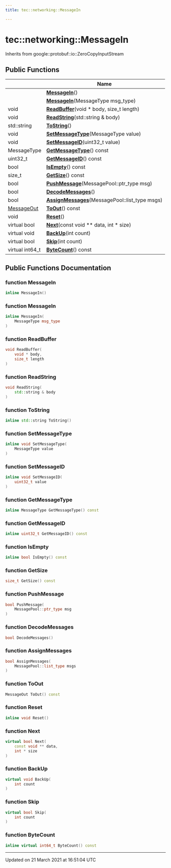 ```yaml
---
title: tec::networking::MessageIn

---
```


# tec::networking::MessageIn



Inherits from google::protobuf::io::ZeroCopyInputStream

## Public Functions

|                | Name           |
| -------------- | -------------- |
| | **[MessageIn](/engine/Classes/classtec_1_1networking_1_1_message_in/#function-messagein)**() |
| | **[MessageIn](/engine/Classes/classtec_1_1networking_1_1_message_in/#function-messagein)**(MessageType msg_type) |
| void | **[ReadBuffer](/engine/Classes/classtec_1_1networking_1_1_message_in/#function-readbuffer)**(void * body, size_t length) |
| void | **[ReadString](/engine/Classes/classtec_1_1networking_1_1_message_in/#function-readstring)**(std::string & body) |
| std::string | **[ToString](/engine/Classes/classtec_1_1networking_1_1_message_in/#function-tostring)**() |
| void | **[SetMessageType](/engine/Classes/classtec_1_1networking_1_1_message_in/#function-setmessagetype)**(MessageType value) |
| void | **[SetMessageID](/engine/Classes/classtec_1_1networking_1_1_message_in/#function-setmessageid)**(uint32_t value) |
| MessageType | **[GetMessageType](/engine/Classes/classtec_1_1networking_1_1_message_in/#function-getmessagetype)**() const |
| uint32_t | **[GetMessageID](/engine/Classes/classtec_1_1networking_1_1_message_in/#function-getmessageid)**() const |
| bool | **[IsEmpty](/engine/Classes/classtec_1_1networking_1_1_message_in/#function-isempty)**() const |
| size_t | **[GetSize](/engine/Classes/classtec_1_1networking_1_1_message_in/#function-getsize)**() const |
| bool | **[PushMessage](/engine/Classes/classtec_1_1networking_1_1_message_in/#function-pushmessage)**(MessagePool::ptr_type msg) |
| bool | **[DecodeMessages](/engine/Classes/classtec_1_1networking_1_1_message_in/#function-decodemessages)**() |
| bool | **[AssignMessages](/engine/Classes/classtec_1_1networking_1_1_message_in/#function-assignmessages)**(MessagePool::list_type msgs) |
| [MessageOut](/engine/Classes/classtec_1_1networking_1_1_message_out/) | **[ToOut](/engine/Classes/classtec_1_1networking_1_1_message_in/#function-toout)**() const |
| void | **[Reset](/engine/Classes/classtec_1_1networking_1_1_message_in/#function-reset)**() |
| virtual bool | **[Next](/engine/Classes/classtec_1_1networking_1_1_message_in/#function-next)**(const void ** data, int * size) |
| virtual void | **[BackUp](/engine/Classes/classtec_1_1networking_1_1_message_in/#function-backup)**(int count) |
| virtual bool | **[Skip](/engine/Classes/classtec_1_1networking_1_1_message_in/#function-skip)**(int count) |
| virtual int64_t | **[ByteCount](/engine/Classes/classtec_1_1networking_1_1_message_in/#function-bytecount)**() const |

## Public Functions Documentation

### function MessageIn

```cpp
inline MessageIn()
```


### function MessageIn

```cpp
inline MessageIn(
    MessageType msg_type
)
```


### function ReadBuffer

```cpp
void ReadBuffer(
    void * body,
    size_t length
)
```


### function ReadString

```cpp
void ReadString(
    std::string & body
)
```


### function ToString

```cpp
inline std::string ToString()
```


### function SetMessageType

```cpp
inline void SetMessageType(
    MessageType value
)
```


### function SetMessageID

```cpp
inline void SetMessageID(
    uint32_t value
)
```


### function GetMessageType

```cpp
inline MessageType GetMessageType() const
```


### function GetMessageID

```cpp
inline uint32_t GetMessageID() const
```


### function IsEmpty

```cpp
inline bool IsEmpty() const
```


### function GetSize

```cpp
size_t GetSize() const
```


### function PushMessage

```cpp
bool PushMessage(
    MessagePool::ptr_type msg
)
```


### function DecodeMessages

```cpp
bool DecodeMessages()
```


### function AssignMessages

```cpp
bool AssignMessages(
    MessagePool::list_type msgs
)
```


### function ToOut

```cpp
MessageOut ToOut() const
```


### function Reset

```cpp
inline void Reset()
```


### function Next

```cpp
virtual bool Next(
    const void ** data,
    int * size
)
```


### function BackUp

```cpp
virtual void BackUp(
    int count
)
```


### function Skip

```cpp
virtual bool Skip(
    int count
)
```


### function ByteCount

```cpp
inline virtual int64_t ByteCount() const
```


-------------------------------

Updated on 21 March 2021 at 16:51:04 UTC